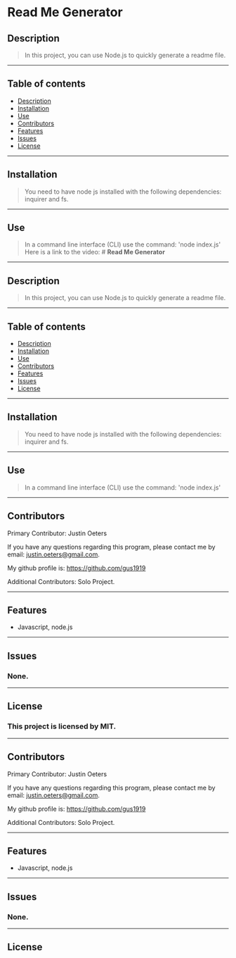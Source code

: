 # **Read Me Generator** 
  
  ## Description
  
  >In this project, you can use Node.js to quickly generate a readme file.
  
  ---
  ## Table of contents
  * [Description](#sescription)
  * [Installation](#installation)
  * [Use](#use)
  * [Contributors](#contributors)
  * [Features](#features)
  * [Issues](#issues)
  * [License](#license)
  ---
  ## Installation
   
   >You need to have node js installed with the following dependencies: inquirer and fs.
 
  ---
  ## Use

  >In a command line interface (CLI) use the command: 'node index.js'
  >Here is a link to the video: # **Read Me Generator** 
  
  ---
  ## Description
  
  >In this project, you can use Node.js to quickly generate a readme file.
  
  ---
  ## Table of contents
  * [Description](#sescription)
  * [Installation](#installation)
  * [Use](#use)
  * [Contributors](#contributors)
  * [Features](#features)
  * [Issues](#issues)
  * [License](#license)
  ---
  ## Installation
   
   >You need to have node js installed with the following dependencies: inquirer and fs.
 
  ---
  ## Use

  >In a command line interface (CLI) use the command: 'node index.js'
  
  ---
  ## Contributors

  Primary Contributor: Justin Oeters
  
  If you have any questions regarding this program, please contact me by email: justin.oeters@gmail.com.
  
  My github profile is: https://github.com/gus1919

  Additional Contributors: Solo Project.

  ---
  ## Features
  *  Javascript, node.js
  ---
  ## Issues

  ### None. 
  
  ---
  ## License
  
  ### This project is licensed by MIT.
  
  
  
  ---
  ## Contributors

  Primary Contributor: Justin Oeters
  
  If you have any questions regarding this program, please contact me by email: justin.oeters@gmail.com.
  
  My github profile is: https://github.com/gus1919

  Additional Contributors: Solo Project.

  ---
  ## Features
  *  Javascript, node.js
  ---
  ## Issues

  ### None. 
  
  ---
  ## License
  
  
  
